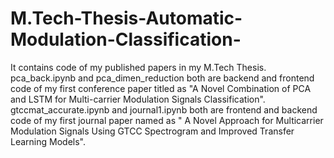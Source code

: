 # M.Tech-Thesis-Automatic-Modulation-Classification-
It contains code of my published papers in my M.Tech Thesis.</br>
pca_back.ipynb and pca_dimen_reduction both are backend and frontend code of my first conference paper titled as "A Novel Combination of PCA and LSTM for Multi-carrier Modulation Signals Classification".</br>
gtccmat_accurate.ipynb and journal1.ipynb both are frontend and backend code of my first journal paper named as " A Novel Approach for Multicarrier Modulation Signals 
Using GTCC Spectrogram and Improved Transfer Learning Models".
